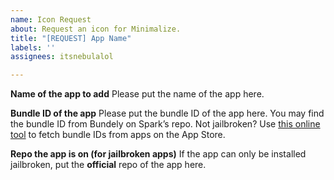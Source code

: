 ```yaml
---
name: Icon Request
about: Request an icon for Minimalize.
title: "[REQUEST] App Name"
labels: ''
assignees: itsnebulalol

---
```


**Name of the app to add**
Please put the name of the app here.

**Bundle ID of the app**
Please put the bundle ID of the app here. You may find the bundle ID from Bundely on Spark’s repo. Not jailbroken? Use [this online tool](https://offcornerdev.com/bundleid.html) to fetch bundle IDs from apps on the App Store.

**Repo the app is on (for jailbroken apps)**
If the app can only be installed jailbroken, put the **official** repo of the app here.
